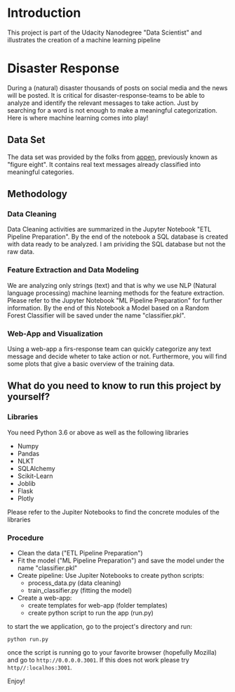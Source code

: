 # Introduction

This project is part of the Udacity Nanodegree "Data Scientist" and illustrates the creation of a machine learning pipeline

# Disaster Response

During a (natural) disaster thousands of posts on social media and the news will be posted. It is critical for disaster-response-teams to be able to analyze and identify the relevant messages to take action. Just by searching for a word is not enough to make a meaningful categorization. Here is where machine learning comes into play!

## Data Set

The data set was provided by the folks from [appen](https://appen.com/), previously known as "figure eight". It contains real text messages already classified into meaningful categories.

## Methodology

### Data Cleaning

Data Cleaning activities are summarized in the Jupyter Notebook "ETL Pipeline Preparation". By the end of the notebook a SQL database is created with data ready to be analyzed. I am prividing the SQL database but not the raw data.

### Feature Extraction and Data Modeling

We are analyzing only strings (text) and that is why we use NLP (Natural language processing) machine learning methods for the feature extraction. Please refer to the Jupyter Notebook "ML Pipeline Preparation" for further information. By the end of this Notebook a Model based on a Random Forest Classifier will be saved under the name "classifier.pkl".

### Web-App and Visualization

Using a web-app a firs-response team can quickly categorize any text message and decide wheter to take action or not. Furthermore, you will find some plots that give a basic overview of the training data.

## What do you need to know to run this project by yourself?

### Libraries

You need Python 3.6 or above as well as the following libraries
- Numpy
- Pandas
- NLKT
- SQLAlchemy
- Scikit-Learn
- Joblib
- Flask
- Plotly

Please refer to the Jupiter Notebooks to find the concrete modules of the libraries

### Procedure

- Clean the data ("ETL Pipeline Preparation")
- Fit the model ("ML Pipeline Preparation") and save the model under the name "classifier.pkl"
- Create pipeline: Use Jupiter Notebooks to create python scripts:  
  - process_data.py (data cleaning)
  - train_classifier.py (fitting the model)
- Create a web-app:
  - create templates for web-app (folder templates)
  - create python script to run the app (run.py)

to start the we application, go to the project's directory and run:
```
python run.py
```
once the script is running go to your favorite browser (hopefully Mozilla) and go to `http://0.0.0.0.3001`. If this does not work please try `http//:localhos:3001`.

Enjoy!
